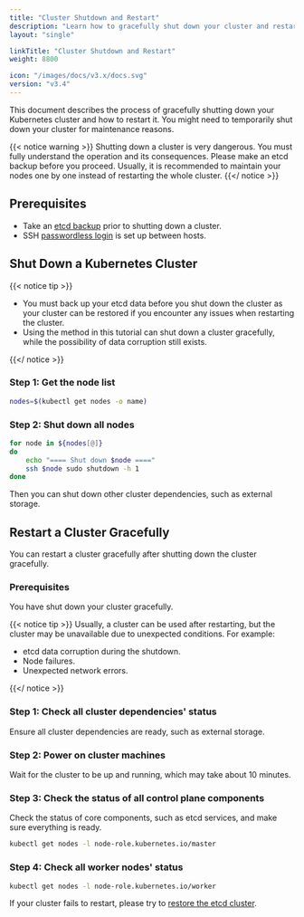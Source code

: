 ```yaml
---
title: "Cluster Shutdown and Restart"
description: "Learn how to gracefully shut down your cluster and restart it."
layout: "single"

linkTitle: "Cluster Shutdown and Restart"
weight: 8800

icon: "/images/docs/v3.x/docs.svg"
version: "v3.4"
---
```

This document describes the process of gracefully shutting down your Kubernetes cluster and how to restart it. You might need to temporarily shut down your cluster for maintenance reasons.

{{< notice warning >}}
Shutting down a cluster is very dangerous. You must fully understand the operation and its consequences. Please make an etcd backup before you proceed.
Usually, it is recommended to maintain your nodes one by one instead of restarting the whole cluster.
{{</ notice >}}

## Prerequisites
- Take an [etcd backup](https://etcd.io/docs/current/op-guide/recovery/#snapshotting-the-keyspace) prior to shutting down a cluster.
- SSH [passwordless login](https://man.openbsd.org/ssh.1#AUTHENTICATION) is set up between hosts.

## Shut Down a Kubernetes Cluster
{{< notice tip >}}

- You must back up your etcd data before you shut down the cluster as your cluster can be restored if you encounter any issues when restarting the cluster.
- Using the method in this tutorial can shut down a cluster gracefully, while the possibility of data corruption still exists.

{{</ notice >}}

### Step 1: Get the node list
```bash
nodes=$(kubectl get nodes -o name)
```
### Step 2: Shut down all nodes
```bash
for node in ${nodes[@]}
do
    echo "==== Shut down $node ===="
    ssh $node sudo shutdown -h 1
done
```
Then you can shut down other cluster dependencies, such as external storage.

## Restart a Cluster Gracefully
You can restart a cluster gracefully after shutting down the cluster gracefully.

### Prerequisites
You have shut down your cluster gracefully.

{{< notice tip >}}
Usually, a cluster can be used after restarting, but the cluster may be unavailable due to unexpected conditions. For example:

- etcd data corruption during the shutdown.
- Node failures.
- Unexpected network errors.

{{</ notice >}}

### Step 1: Check all cluster dependencies' status
Ensure all cluster dependencies are ready, such as external storage.
### Step 2: Power on cluster machines
Wait for the cluster to be up and running, which may take about 10 minutes.
### Step 3: Check the status of all control plane components
Check the status of core components, such as etcd services, and make sure everything is ready.
```bash
kubectl get nodes -l node-role.kubernetes.io/master
```

### Step 4: Check all worker nodes' status
```bash
kubectl get nodes -l node-role.kubernetes.io/worker
```

If your cluster fails to restart, please try to [restore the etcd cluster](https://etcd.io/docs/current/op-guide/recovery/#restoring-a-cluster).
